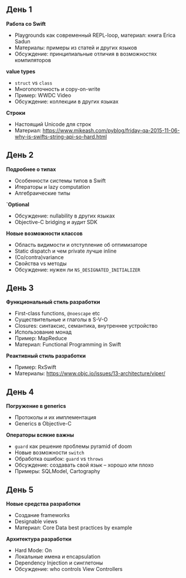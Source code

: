 ## День 1

**Работа со Swift**
 
* Playgrounds как современный REPL-loop, материал: книга Erica Sadun
* Материалы: примеры из статей и других языков
* Обсуждение: принципиальные отличия в возможностях компиляторов 

**value types**

* `struct` vs `class`
* Многопоточность и copy-on-write
* Пример: WWDC Video
* Обсуждение: коллекции в других языках

**Строки**
* Настоящий Unicode для строк
* Материал: https://www.mikeash.com/pyblog/friday-qa-2015-11-06-why-is-swifts-string-api-so-hard.html

## День 2

**Подробнее о типах**
* Особенности системы типов в Swift
* Итераторы и lazy computation
* Алгебраические типы

**`Optional<T>**
* Обсуждение: nullability в других языках
* Objective-C bridging и аудит SDK

**Новые возможности классов**

* Область видимости и отступление об оптимизаторе
* Static dispatch и чем private лучше inline
* (Co/contra)variance 
* Свойства vs методы
* Обсуждение: нужен ли `NS_DESIGNATED_INITIALIZER`
 

## День 3

**Функциональный стиль разработки**
* First-class functions, `@noescape` etc
* Существительные и глаголы в S-V-O
* Closures: синтаксис, семантика, внутреннее устройство
* Использование монад
* Пример: MapReduce
* Материал: Functional Programming in Swift

**Реактивный стиль разработки**
* Пример: RxSwift
* Материалы: https://www.objc.io/issues/13-architecture/viper/


## День 4

**Погружение в generics**
* Протоколы и их имплементация
* Generics в Objective-C

**Операторы всякие важны**
* `guard` как решение проблемы pyramid of doom
* Новые возможности `switch`
* Обработка ошибок: `guard` vs `throws`
* Обсуждение: создавать свой язык – хорошо или плохо
* Примеры: SQLModel, Cartography


## День 5

**Новые средства разработки**

* Создание frameworks
* Designable views
* Материал: Core Data best practices by example

**Архитектура разработки**

* Hard Mode: On
* Локальные имена и encapsulation
* Dependency Injection и синглетоны
* Обсуждение: who controls View Controllers

